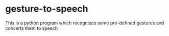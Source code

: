 # gesture-to-speech

This is a python program which recognizes some pre-defined gestures and converts them to speech